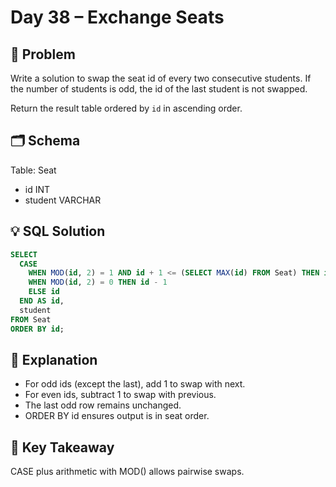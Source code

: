 # Day 38 – Exchange Seats

## 📖 Problem
Write a solution to swap the seat id of every two consecutive students. If the number of students is odd, the id of the last student is not swapped.

Return the result table ordered by `id` in ascending order.

## 🗂 Schema
Table: Seat  
- id INT  
- student VARCHAR  

## 💡 SQL Solution
```sql
SELECT 
  CASE
    WHEN MOD(id, 2) = 1 AND id + 1 <= (SELECT MAX(id) FROM Seat) THEN id + 1
    WHEN MOD(id, 2) = 0 THEN id - 1
    ELSE id
  END AS id,
  student
FROM Seat
ORDER BY id;
```

## 🧠 Explanation
- For odd ids (except the last), add 1 to swap with next.  
- For even ids, subtract 1 to swap with previous.  
- The last odd row remains unchanged.  
- ORDER BY id ensures output is in seat order.  

## 🔑 Key Takeaway
CASE plus arithmetic with MOD() allows pairwise swaps.

